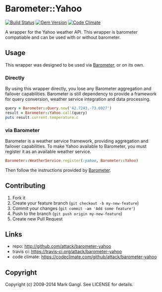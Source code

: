 # Barometer::Yahoo

[![Build Status](https://travis-ci.org/attack/barometer-yahoo.png?branch=master)](https://travis-ci.org/attack/barometer-yahoo)
[![Gem Version](https://badge.fury.io/rb/barometer-yahoo.png)](http://badge.fury.io/rb/barometer-yahoo)
[![Code Climate](https://codeclimate.com/github/attack/barometer-yahoo.png)](https://codeclimate.com/github/attack/barometer-yahoo)

A wrapper for the Yahoo weather API. This wrapper is
barometer compatiable and can be used with or without barometer.

## Usage

This wrapper was designed to be used via [Barometer](https://github.com/attack/barometer), or on its own.

### Directly

By using this wrapper directly, you lose any Barometer aggregation and
failover capabilities. Barometer is still dependency to provide a
framework for query conversion, weather service integration and data
processing.

```ruby
query = Barometer::Query.new('42.7243,-73.6927')
result = Barometer::Yahoo.call(query)
puts result.current.temperature.c
```

### via Barometer

Barometer is a weather service framework, providing aggregation and failover
capabilities. To make Yahoo available to Barometer, you must register
it as an available weather service.

```ruby
Barometer::WeatherService.register(:yahoo, Barometer::Yahoo)
```

Then follow the instructions provided by [Barometer](https://github.com/attack/barometer).

## Contributing

1. Fork it
2. Create your feature branch (`git checkout -b my-new-feature`)
3. Commit your changes (`git commit -am 'Add some feature'`)
4. Push to the branch (`git push origin my-new-feature`)
5. Create new Pull Request

## Links

* repo: http://github.com/attack/barometer-yahoo
* travis ci: https://travis-ci.org/attack/barometer-yahoo
* code climate: https://codeclimate.com/github/attack/barometer-yahoo

## Copyright

Copyright (c) 2009-2014 Mark Gangl. See LICENSE for details.
